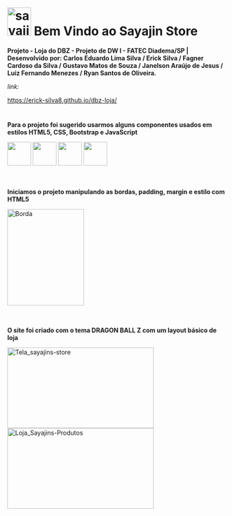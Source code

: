 # <img width="54px" height="64px" alt="sayajin" src="https://github.com/user-attachments/assets/e0135df7-a892-4065-8469-ead3b889ba0c" /> Bem Vindo ao Sayajin Store

**Projeto - Loja do DBZ - Projeto de DW I - FATEC Diadema/SP | Desenvolvido por: Carlos Eduardo Lima Silva / Erick Silva / Fagner Cardoso da Silva / Gustavo Matos de Souza / Janelson Araújo de Jesus / Luiz Fernando Menezes / Ryan Santos de Oliveira.**

*link:* 

https://erick-silva8.github.io/dbz-loja/
#



**Para o projeto foi sugerido usarmos alguns componentes usados em estilos HTML5, CSS, Bootstrap e JavaScript**
<br>

<div display= "inline">
<img width="54px" height="54px"  src="https://cdn.jsdelivr.net/gh/devicons/devicon@latest/icons/html5/html5-original.svg" />   
<img width="54px" height="54px"  src="https://cdn.jsdelivr.net/gh/devicons/devicon@latest/icons/css3/css3-original.svg" />
<img width="54px" height="54px"  src="https://cdn.jsdelivr.net/gh/devicons/devicon@latest/icons/bootstrap/bootstrap-original.svg" />            
<img width="54px" height="54px"  src="https://cdn.jsdelivr.net/gh/devicons/devicon@latest/icons/javascript/javascript-original.svg" />    
<div> 

</div>
<br>
<br>

**Iniciamos o projeto manipulando as bordas, padding, margin e estilo com HTML5**
<br>

<div display="inline">
<img width="175px" height="220px" alt="Borda" src="https://github.com/user-attachments/assets/0cab5b5c-19ae-40e6-b31b-7aedf69ffced" />
</div>
<br>
<br>

**O site foi criado com o tema DRAGON BALL Z com um layout básico de loja**

<div display="inline">
<img width="334px" height="184px" alt="Tela_sayajins-store" src="https://github.com/user-attachments/assets/369adbd9-0975-444b-9915-beb4aca0e607" />
<img width="334px" height="184px" alt="Loja_Sayajins-Produtos" src="https://github.com/user-attachments/assets/681d3042-8c0a-4441-a107-3816da6303e5" />
</div>
